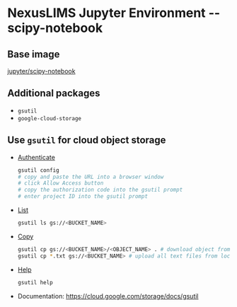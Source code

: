 # NexusLIMS Jupyter Environment -- scipy-notebook

## Base image
[jupyter/scipy-notebook](https://jupyter-docker-stacks.readthedocs.io/en/latest/using/selecting.html#jupyter-scipy-notebook)

## Additional packages
- `gsutil`
- `google-cloud-storage`


## Use `gsutil` for cloud object storage
- [Authenticate](https://cloud.google.com/storage/docs/gsutil_install#creds-gsutil)
    ```bash
    gsutil config
    # copy and paste the URL into a browser window
    # click Allow Access button
    # copy the authorization code into the gsutil prompt
    # enter project ID into the gsutil prompt
    ```
- [List](https://cloud.google.com/storage/docs/gsutil/commands/ls)
    ```bash
    gsutil ls gs://<BUCKET_NAME>
- [Copy](https://cloud.google.com/storage/docs/gsutil/commands/cp)
    ```bash
    gsutil cp gs://<BUCKET_NAME>/<OBJECT_NAME> . # download object from cloud storage to local directory
    gsutil cp *.txt gs://<BUCKET_NAME> # upload all text files from local directory to a bucket
    ```
- [Help](https://cloud.google.com/storage/docs/gsutil/commands/help)
    ```bash
    gsutil help
    ```
- Documentation: https://cloud.google.com/storage/docs/gsutil
    